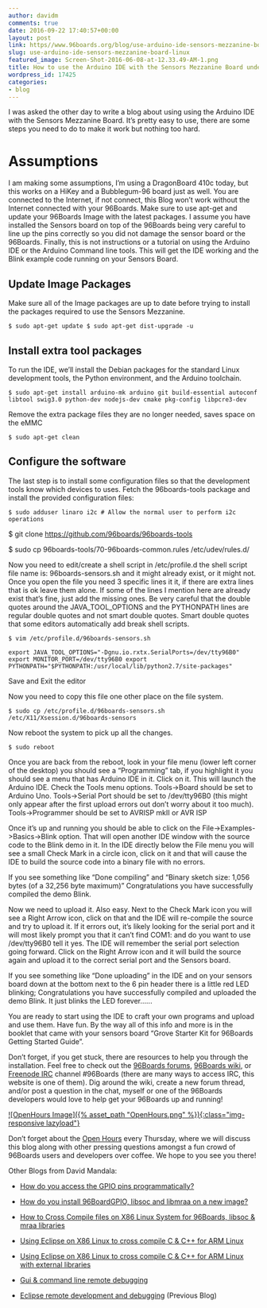 ```yaml
---
author: davidm
comments: true
date: 2016-09-22 17:40:57+00:00
layout: post
link: https//www.96boards.org/blog/use-arduino-ide-sensors-mezzanine-board-linux/
slug: use-arduino-ide-sensors-mezzanine-board-linux
featured_image: Screen-Shot-2016-06-08-at-12.33.49-AM-1.png
title: How to use the Arduino IDE with the Sensors Mezzanine Board under Linux
wordpress_id: 17425
categories:
- blog
---
```


I was asked the other day to write a blog about using using the Arduino IDE with the Sensors Mezzanine Board. It’s pretty easy to use, there are some steps you need to do to make it work but nothing too hard.


# Assumptions


I am making some assumptions, I’m using a DragonBoard 410c today, but this works on a HiKey and a Bubblegum-96 board just as well. You are connected to the Internet, if not connect, this Blog won’t work without the Internet connected with your 96Boards. Make sure to use apt-get and update your 96Boards Image with the latest packages. I assume you have installed the Sensors board on top of the 96Boards being very careful to line up the pins correctly so you did not damage the sensor board or the 96Boards. Finally, this is not instructions or a tutorial on using the Arduino IDE or the Arduino Command line tools. This will get the IDE working and the Blink example code running on your Sensors Board.


## Update Image Packages


Make sure all of the Image packages are up to date before trying to install the packages required to use the Sensors Mezzanine.

`$ sudo apt-get update
$ sudo apt-get dist-upgrade -u`


## Install extra tool packages


To run the IDE, we’ll install the Debian packages for the standard Linux development tools, the Python environment, and the Arduino toolchain.

`$ sudo apt-get install arduino-mk arduino git build-essential autoconf libtool swig3.0 python-dev nodejs-dev cmake pkg-config libpcre3-dev`

Remove the extra package files they are no longer needed, saves space on the eMMC

`$ sudo apt-get clean`


## Configure the software


The last step is to install some configuration files so that the development tools know which devices to uses. Fetch the 96boards-tools package and install the provided configuration files:

`$ sudo adduser linaro i2c # Allow the normal user to perform i2c operations`

$ git clone https://github.com/96boards/96boards-tools

$ sudo cp 96boards-tools/70-96boards-common.rules /etc/udev/rules.d/

Now you need to edit/create a shell script in /etc/profile.d the shell script file name is: 96boards-sensors.sh and it might already exist, or it might not. Once you open the file you need 3 specific lines it it, if there are extra lines that is ok leave them alone. If some of the lines I mention here are already exist that’s fine, just add the missing ones. Be very careful that the double quotes around the JAVA_TOOL_OPTIONS and the PYTHONPATH lines are regular double quotes and not smart double quotes. Smart double quotes that some editors automatically add break shell scripts.

`$ vim /etc/profile.d/96boards-sensors.sh`

`export JAVA_TOOL_OPTIONS="-Dgnu.io.rxtx.SerialPorts=/dev/tty96B0"
export MONITOR_PORT=/dev/tty96B0
export PYTHONPATH="$PYTHONPATH:/usr/local/lib/python2.7/site-packages"`

Save and Exit the editor

Now you need to copy this file one other place on the file system.

`$ sudo cp /etc/profile.d/96boards-sensors.sh /etc/X11/Xsession.d/96boards-sensors`

Now reboot the system to pick up all the changes.

`$ sudo reboot`

Once you are back from the reboot, look in your file menu (lower left corner of the desktop) you should see a “Programming” tab, if you highlight it you should see a menu that has Arduino IDE in it. Click on it. This will launch the Arduino IDE. Check the Tools menu options. Tools->Board should be set to Arduino Uno. Tools->Serial Port should be set to /dev/tty96B0 (this might only appear after the first upload errors out don’t worry about it too much). Tools->Programmer should be set to AVRISP mkII or AVR ISP

Once it’s up and running you should be able to click on the File->Examples->Basics->Blink option. That will open another IDE window with the source code to the Blink demo in it. In the IDE directly below the File menu you will see a small Check Mark in a circle icon, click on it and that will cause the IDE to build the source code into a binary file with no errors.

If you see something like “Done compiling” and “Binary sketch size: 1,056 bytes (of a 32,256 byte maximum)” Congratulations you have successfully compiled the demo Blink.

Now we need to upload it. Also easy. Next to the Check Mark icon you will see a Right Arrow icon, click on that and the IDE will re-compile the source and try to upload it. If it errors out, it’s likely looking for the serial port and it will most likely prompt you that it can’t find COM1: and do you want to use /dev/tty96B0 tell it yes. The IDE will remember the serial port selection going forward. Click on the Right Arrow icon and it will build the source again and upload it to the correct serial port and the Sensors board.

If you see something like “Done uploading” in the IDE and on your sensors board down at the bottom next to the 6 pin header there is a little red LED blinking; Congratulations you have successfully compiled and uploaded the demo Blink. It just blinks the LED forever…...

You are ready to start using the IDE to craft your own programs and upload and use them. Have fun. By the way all of this info and more is in the booklet that came with your sensors board “Grove Starter Kit for 96Boards Getting Started Guide”.

Don’t forget, if you get stuck, there are resources to help you through the installation. Feel free to check out the [96Boards forums](https//discuss.96boards.org/), [96Boards wiki](https://github.com/96boards/documentation/), or [Freenode IRC](http://webchat.freenode.net/?channels=%2396boards) channel #96Boards (there are many ways to access IRC, this website is one of them). Dig around the wiki, create a new forum thread, and/or post a question in the chat, myself or one of the 96Boards developers would love to help get your 96Boards up and running!

[![OpenHours Image]({% asset_path "OpenHours.png" %}){:class="img-responsive lazyload"}](https//www.96boards.org/openhours/)

Don’t forget about the [Open Hours](https//www.96boards.org/openhours/) every Thursday, where we will discuss this blog along with other pressing questions amongst a fun crowd of 96Boards users and developers over coffee. We hope to you see you there!

Other Blogs from David Mandala:




  * [How do you access the GPIO pins programmatically?](https//www.96boards.org/blog/access-gpio-pins-programmatically/)


  * [How do you install 96BoardGPIO, libsoc and libmraa on a new image?](https//www.96boards.org/blog/install-96boardgpio-libsoc-libmraa-new-image/)


  * [How to Cross Compile files on X86 Linux System for 96Boards, libsoc & mraa libraries](https//www.96boards.org/blog/cross-compile-files-x86-linux-to-96boards/)


  * [Using Eclipse on X86 Linux to cross compile C & C++ for ARM Linux](https//www.96boards.org/blog/eclipse-x86-linux-cross-compile-arm-linux/)


  * [Using Eclipse on X86 Linux to cross compile C & C++ for ARM Linux with external libraries](https//www.96boards.org/blog/eclipse-x86-linux-cross-compile-arm-linux-external-libraries/)


  * [Gui & command line remote debugging](https//www.96boards.org/blog/gui-command-line-remote-debugging/)


  * [Eclipse remote development and debugging](https//www.96boards.org/blog/eclipse-remote-development-debugging/) (Previous Blog)
